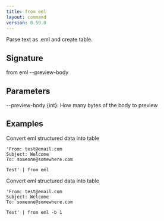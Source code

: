 ```yaml
---
title: from eml
layout: command
version: 0.59.0
---
```


Parse text as .eml and create table.

## Signature

from eml --preview-body

## Parameters

  --preview-body {int}: How many bytes of the body to preview

## Examples

Convert eml structured data into table
```shell
'From: test@email.com
Subject: Welcome
To: someone@somewhere.com

Test' | from eml
```

Convert eml structured data into table
```shell
'From: test@email.com
Subject: Welcome
To: someone@somewhere.com

Test' | from eml -b 1
```

